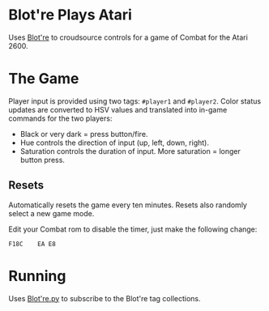 # Blot're Plays Atari 

Uses [Blot're][blotre] to croudsource controls for a game of Combat for the Atari 2600. 

# The Game
Player input is provided using two tags: `#player1` and `#player2`. Color status updates are converted to HSV values and translated into in-game commands for the two players:

* Black or very dark = press button/fire.
* Hue controls the direction of input (up, left, down, right).
* Saturation controls the duration of input. More saturation = longer button press.

## Resets
Automatically resets the game every ten minutes. Resets also randomly select a new game mode.

Edit your Combat rom to disable the timer, just make the following change:

```
F18C	EA E8
``` 

# Running
Uses [Blot're.py][blotre-py] to subscribe to the Blot're tag collections.


[blotre]: https://blot.re
[blotre-py]: https://github.com/mattbierner/blotre-py
